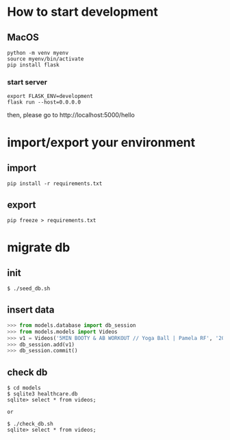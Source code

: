# How to start development

## MacOS
```
python -m venv myenv
source myenv/bin/activate
pip install flask
```

### start server
```
export FLASK_ENV=development
flask run --host=0.0.0.0
```

then, please go to
http://localhost:5000/hello

# import/export your environment
## import
```
pip install -r requirements.txt
```

## export
```
pip freeze > requirements.txt
```

# migrate db
## init
```
$ ./seed_db.sh
```
## insert data
```python
>>> from models.database import db_session
>>> from models.models import Videos
>>> v1 = Videos('5MIN BOOTY & AB WORKOUT // Yoga Ball | Pamela RF', '2020/9/15', 'The video is in full length which means you can just follow whatever I’m doing! 30 seconds each exercise – NO REST IN BETWEEN.','','https://youtu.be/iY4hQd24_d0','exercise')
>>> db_session.add(v1)
>>> db_session.commit()
```

## check db
```shell
$ cd models
$ sqlite3 healthcare.db
sqlite> select * from videos;

or

$ ./check_db.sh
sqlite> select * from videos;
```